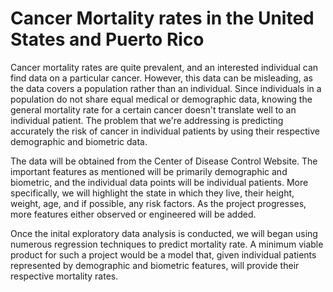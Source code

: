 # Cancer Mortality rates in the United States and Puerto Rico

Cancer mortality rates are quite prevalent, and an interested individual can find data on a particular cancer. However, this data can be misleading, as the data covers a population rather than an individual. Since individuals in a population do not share equal medical or demographic data, knowing the general mortality rate for a certain cancer doesn't translate well to an individual patient. The problem that we're addressing is predicting accurately the risk of cancer in individual patients by using  their respective demographic and biometric data. 

The data will be obtained from the Center of Disease Control Website. The important features as mentioned will be primarily demographic and biometric, and the individual data points will be individual patients. More specifically, we will highlight the state in which they live, their height, weight, age, and if possible, any risk factors. As the project progresses, more features either observed or engineered will be added. 

Once the inital exploratory data analysis is conducted, we will began using numerous regression techniques to predict mortality rate. A minimum viable product for such a project would be a model that, given individual patients represented by demographic and biometric features, will provide their respective mortality rates.
